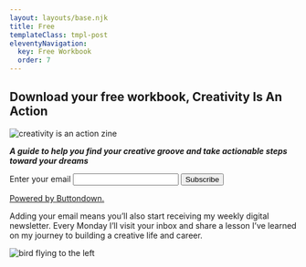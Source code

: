 ```yaml
---
layout: layouts/base.njk
title: Free
templateClass: tmpl-post
eleventyNavigation:
  key: Free Workbook
  order: 7
---
```


<section class="download-callout-section">
    <h2>Download your free workbook, Creativity Is An Action</h2>
    <div class="workbook-flex-callout">
        <div class="creativity-is-an-action-img">
            <img alt="creativity is an action zine" src="https://samantha-andrews.s3.us-east-2.amazonaws.com/projects/creativity-is-an-action-zine/creativity-is-an-action.jpg"/>
        </div>
        <div>
            <p><strong><em>A guide to help you find your creative groove and take actionable steps toward your dreams</em></strong></p>
            <form
                action="https://buttondown.email/api/emails/embed-subscribe/samantha-andrews"
                method="post"
                target="popupwindow"
                onsubmit="window.open('https://buttondown.email/samantha-andrews', 'popupwindow')"
                class="embeddable-buttondown-form"
                >
                <label for="bd-email">Enter your email</label>
                <input type="email" name="email" id="bd-email">
                <input type="hidden" value="1" name="embed"></input>
                <input type="submit" value="Subscribe"></input>
                <p class="buttondown-attr">
                    <a href="https://buttondown.email" target="_blank">Powered by Buttondown.</a>
                </p>
            </form>
        <p>Adding your email means you’ll also start receiving my weekly digital newsletter. Every Monday I’ll visit your inbox and share a lesson I’ve learned on my journey to building a creative life and career.</p>
        </div>
    </div>
    <img class="bird-2" alt="bird flying to the left" src="../../img/bird-2.png"/>
</section>
